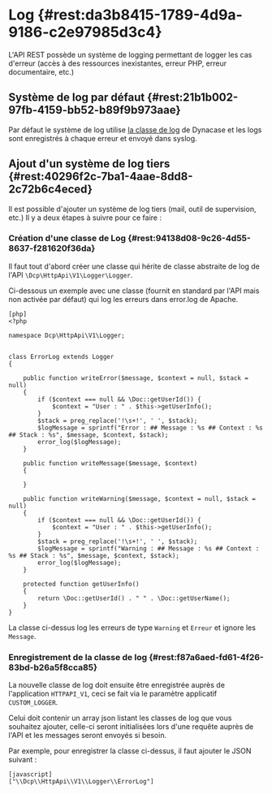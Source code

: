 # Log {#rest:da3b8415-1789-4d9a-9186-c2e97985d3c4}

L'API REST possède un système de logging permettant de logger les cas d'erreur (accès à des ressources inexistantes,
erreur PHP, erreur documentaire, etc.)

## Système de log par défaut {#rest:21b1b002-97fb-4159-bb52-b89f9b973aae}

Par défaut le système de log utilise [la classe de log][core_log] de Dynacase et les logs sont enregistrés à chaque 
erreur et envoyé dans syslog.

## Ajout d'un système de log tiers {#rest:40296f2c-7ba1-4aae-8dd8-2c72b6c4eced}

Il est possible d'ajouter un système de log tiers (mail, outil de supervision, etc.) Il y a deux étapes à suivre pour
ce faire :

### Création d'une classe de Log {#rest:94138d08-9c26-4d55-8637-f281620f36da}

Il faut tout d'abord créer une classe qui hérite de classe abstraite de log de l'API `\Dcp\HttpApi\V1\Logger\Logger`.

Ci-dessous un exemple avec une classe (fournit en standard par l'API mais non activée par défaut) qui log les erreurs
dans error.log de Apache.

    [php]
    <?php
    
    namespace Dcp\HttpApi\V1\Logger;
    
    
    class ErrorLog extends Logger
    {
    
        public function writeError($message, $context = null, $stack = null)
        {
            if ($context === null && \Doc::getUserId()) {
                $context = "User : " . $this->getUserInfo();
            }
            $stack = preg_replace('!\s+!', ' ', $stack);
            $logMessage = sprintf("Error : ## Message : %s ## Context : %s ## Stack : %s", $message, $context, $stack);
            error_log($logMessage);
        }
    
        public function writeMessage($message, $context)
        {
    
        }
    
        public function writeWarning($message, $context = null, $stack = null)
        {
            if ($context === null && \Doc::getUserId()) {
                $context = "User : " . $this->getUserInfo();
            }
            $stack = preg_replace('!\s+!', ' ', $stack);
            $logMessage = sprintf("Warning : ## Message : %s ## Context : %s ## Stack : %s", $message, $context, $stack);
            error_log($logMessage);
        }
    
        protected function getUserInfo()
        {
            return \Doc::getUserId() . " " . \Doc::getUserName();
        }
    } 

La classe ci-dessus log les erreurs de type `Warning` et `Erreur` et ignore les `Message`.

### Enregistrement de la classe de log {#rest:f87a6aed-fd61-4f26-83bd-b26a5f8cca85}

La nouvelle classe de log doit ensuite être enregistrée auprès de l'application `HTTPAPI_V1`, ceci se fait via le
paramètre applicatif `CUSTOM_LOGGER`.

Celui doit contenir un array json listant les classes de log que vous souhaitez ajouter, celle-ci seront initialisées
lors d'une requête auprès de l'API et les messages seront envoyés si besoin.

Par exemple, pour enregistrer la classe ci-dessus, il faut ajouter le JSON suivant :

    [javascript]
    ["\\Dcp\\HttpApi\\V1\\Logger\\ErrorLog"]

[core_log]: http://docs.anakeen.com/dynacase/3.2/dynacase-doc-core-reference/website/book//core-ref:2b8f4534-e749-46ba-b69e-afaa470c4b5c.html